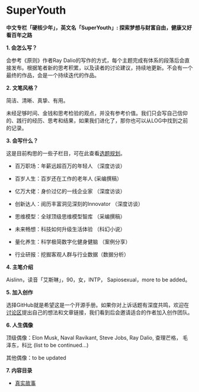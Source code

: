 # SuperYouth
<b>中文专栏「硬核少年」，英文名「SuperYouth」:  探索梦想与财富自由，健康又好看百年之路</b>

<b>1. 会怎么写？</b> 

会参考《原则》作者Ray Dalio的写作的方式，每个主题完成有体系的段落后会直接发布。根据笔者新的思考积累，以及读者的讨论建议，持续地更新。不会有一个最终的作品，会是一个持续迭代的作品。

<b>2. 文笔风格？</b> 

简洁、清晰、真挚、有用。

未经足够时间、金钱和思考检验的观点，并没有参考价值。我们只会写自己信仰的、践行的经历、思考和结果，如果我们进化了，那你也可以从LOG中找到之前的记录。

<b>3. 会写什么？</b> 

这是目前构思的一些子栏目，可在此查看<a href="https://github.com/AislinnChen/SuperYouth/projects/1">选题规划</a>。

- 百万职场：年薪远超百万的年轻人 （深度访谈）

- 百岁人生：百岁还在工作的老年人  (采编撰稿）

- 亿万大佬：身价过亿的一线企业家  （深度访谈）

- 创新达人：阅历丰富洞见深刻的Innovator  （深度访谈）

- 思维模型：全球顶级思维模型智库  （采编撰稿）
 
- 未来畅想：科技如何升级生活体验  （科幻小说）  

- 量化养生：科学极简数字化健身健脑 （案例分享）     

- 行业研报：挖掘客观人群与行业数据（数据分析）

<b>4. 主笔介绍</b> 

Aislinn，读音「艾斯琳」，90，女，INTP， Sapiosexual，more to be added。

<b>5. 加入创作</b> 

选择GitHub就是希望这是一个开源手册。如果你对上诉话题有深度共鸣，欢迎在<a href="https://github.com/AislinnChen/SuperYouth/discussions">讨论区</a>提出自己的想法和文章链接，我们看到后会邀请适合的作者加入创作团队。


<b>6. 人生偶像</b> 

顶级偶像：Elon Musk, Naval Ravikant, Steve Jobs, Ray Dalio, 查理芒格， 毛泽东，科比 (list to be continued...)

其他偶像：to be updated


<b>7. 内容目录</b> 

- <a href="https://github.com/AislinnChen/SuperYouth/blob/main/%E7%9C%9F%E5%AE%9E%E6%95%85%E4%BA%8B.md">真实故事</a>
